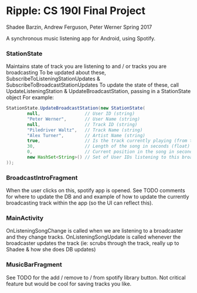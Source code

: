 # Ripple: CS 190I Final Project
Shadee Barzin, Andrew Ferguson, Peter Werner
Spring 2017

A synchronous music listening app for Android, using Spotify.


### StationState
Maintains state of track you are listening to and / or tracks you are broadcasting
To be updated about these, SubscribeToListeningStationUpdates & SubscribeToBroadcastStationUpdates
To update the state of these, call UpdateListeningStation & UpdateBroadcastStation, passing in a StationState object
For example:
```java
StationState.UpdateBroadcastStation(new StationState(
        null,                 // User ID (string)
        "Peter Werner",       // User Name (string)
        null,                 // Track ID (string)
        "Piledriver Waltz",   // Track Name (string)
        "Alex Turner",        // Artist Name (string)
        true,                 // Is the track currently playing (from the broadcaster's perspective, in this case)? (boolean)
        30,                   // Length of the song in seconds (float)
        0,                    // Current position in the song in seconds (float)
        new HashSet<String>() // Set of User IDs listening to this broadcast
));
```

### BroadcastIntroFragment
When the user clicks on this, spotify app is opened. See TODO comments for where to update the DB and and example of how to update the currently broadcasting track within the app (so the UI can reflect this).

### MainActivity
OnListeningSongChange is called when we are listening to a broadcaster and they change tracks.
OnListeningSongUpdate is called whenever the broadcaster updates the track (ie: scrubs through the track, really up to Shadee & how she does DB updates)

### MusicBarFragment
See TODO for the add / remove to / from spotify library button. Not critical feature but would be cool for saving tracks you like.

